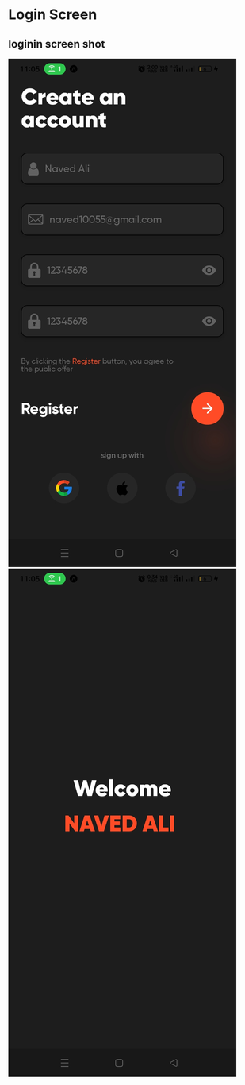 # Login Screen

## loginin screen shot
<img src="./assets/SignUpScreenHome.jpg">
<img src="./assets/SignUpScreenWelcome.jpg">
